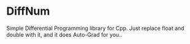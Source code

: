 # DiffNum
 Simple Differential Programming library for Cpp. Just replace float and double with it, and it does Auto-Grad for you..
